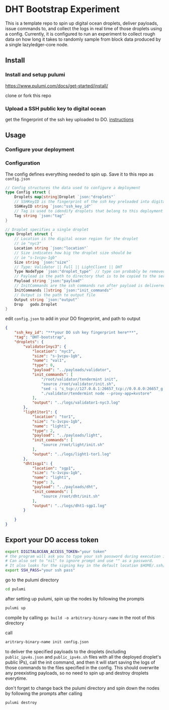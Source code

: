# DHT Bootstrap Experiment

This is a template repo to spin up digital ocean droplets, deliver payloads, issue commands to, and collect the logs in real time of those droplets using a config. Currently, it is configured to run an experiment to collect rough data on how long it takes to randomly sample from block data produced by a single lazyledger-core node.

## Install
### Install and setup pulumi
https://www.pulumi.com/docs/get-started/install/

clone or fork this repo

### Upload a SSH public key to digital ocean

get the fingerprint of the ssh key uploaded to DO. [instructions](https://docs.digitalocean.com/products/droplets/how-to/add-ssh-keys/to-account/)

## Usage

### Configure your deployment

### Configuration

The config defines everything needed to spin up. Save it to this repo as `config.json`

```go
// Config structures the data used to configure a deployment
type Config struct {
	Droplets map[string]Droplet `json:"droplets"`
	// SSHKeyID is the fingerprint of the ssh key preloaded into digital ocean
	SSHKeyID string `json:"ssh_key_id"`
	// Tag is used to idendify droplets that belong to this deployment
	Tag string `json:"tag"`
}

// Droplet specifies a single droplet
type Droplet struct {
	// Location is the digital ocean region for the droplet
	// ie "nyc3"
	Location string `json:"location"`
	// Size indicates how big the droplet size should be
	// ie "s-1vcpu-1gb"
	Size string `json:"size"`
	// Type: Validator || Full || LightClient || DHT
	Type NodeType `json:"droplet_type"` // type can probably be removed
	// Payload is the path to directory that is to be copied to the server
	Payload string `json:"payload"`
	// InitCommands are the ssh commands run after payload is delivered
	InitCommands []string `json:"init_commands"`
	// Output is the path to output file
	Output string `json:"output"`
	Drop   godo.Droplet
}
```

edit `config.json` to add in your DO fingerprint, and path to output
```json
{
    "ssh_key_id": "***your DO ssh key fingerprint here***",
    "tag": "DHT-bootstrap",
    "droplets": {
        "validator1nyc3": {
            "location": "nyc3",
            "size": "s-1vcpu-1gb",
            "name": "val1",
            "type": 0,
            "payload": "../payloads/validator",
            "init_commands": [                
                "/root/validator/tendermint init",
                "source /root/validator/init.sh",
                "sed -i 's_tcp://127.0.0.1:26657_tcp://0.0.0.0:26657_g' /root/.tendermint/config/config.toml",
                "./validator/tendermint node --proxy-app=kvstore"
            ], 
            "output": "../logs/validator1-nyc3.log"
        },
        "light1tor1": {
            "location": "tor1",
            "size": "s-1vcpu-1gb",
            "name": "light1",
            "type": 2,
            "payload": "../payloads/light",
            "init_commands": [
                "source /root/light/init.sh"
            ],
            "output": "../logs/light1-tor1.log"
        },
        "dht1sgp1": {
            "location": "sgp1",
            "size": "s-1vcpu-1gb",
            "name": "light1",
            "type": 3,
            "payload": "../payloads/dht",
            "init_commands": [
                "source /root/dht/init.sh"
            ],
            "output": "../logs/dht1-sgp1.log"
        }
        
    }
}

```

## Export your DO access token

```sh
export DIGITALOCEAN_ACCESS_TOKEN="your token"
# the program will ask you to type your ssh password during execution if you don't want to export it. 
# Can also set to "nil" to ignore prompt and use "" as a password. 
# It also looks for the signing key in the default location $HOME/.ssh/ and this has to be changed manually as of now.
export SSH_PASS="your ssh pass"
```

go to the pulumi directory

```sh
cd pulumi
```

after setting up pulumi, spin up the nodes by following the prompts

```sh
pulumi up
```

compile by calling `go build -o arbitrary-binary-name` in the root of this directory

call 
```sh
aritrary-binary-name init config.json
``` 

to deliver the specified payloads to the droplets (including `public_ipv4s.json` and `public_ipv4s.sh` files with all the deployed droplet's public IPs), call the init command, and then it will start saving the logs of those commands to the files specified in the config. This should overwrite any preexisting payloads, so no need to spin up and destroy droplets everytime.

don't forget to change back the pulumi directory and spin down the nodes by following the prompts after calling 

```sh
pulumi destroy
```
